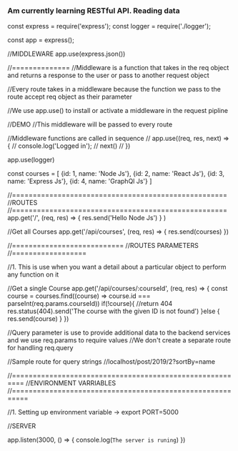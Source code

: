 ###  Am currently learning RESTful API. Reading data



const express = require('express');
const logger = require('./logger');

const app = express();

//MIDDLEWARE
app.use(express.json())

//==============
//Middleware is a function that takes in the req object and returns a response to the user or pass to another request object

//Every route takes in a middleware because the function we pass to the route  accept req object as their parameter

//We use app.use() to install or activate a middleware in the request pipline

//DEMO
//This middleware will be passed to every route

//Middleware functions are called in sequence
// app.use((req, res, next) => {
//   console.log('Logged in');
//   next()
// })

app.use(logger)

const courses = [
 {id: 1, name: 'Node Js'},
 {id: 2, name: 'React Js'},
 {id: 3, name: 'Express Js'},
 {id: 4, name: 'GraphQl Js'}
]


//====================================================
//ROUTES
//====================================================
app.get('/', (req, res) => {
 res.send('Hello Node Js')
} )


//Get all Courses
app.get('/api/courses', (req, res) => {
 res.send(courses)
})

//===========================
//ROUTES PARAMETERS
//==================

//1. This is use when you want a detail about a particular object to perform any function on it

//Get a single Course
app.get('/api/courses/:courseId', (req, res) => {
   const course = courses.find((course) => course.id === parseInt(req.params.courseId))
   if(!course){
    //return 404
    res.status(404).send('The course with the given ID is not found')
   }else {
    res.send(course)
   }
})

//Query parameter is use to provide additional data to the backend services  and we use req.params to require values
//We don't create a separate route for handling req.query

//Sample route for query strings
//localhost/post/2019/2?sortBy=name




//=========================================================
//ENVIRONMENT VARRIABLES
//==========================================================

//1. Setting up environment variable ->  export PORT=5000

//SERVER

app.listen(3000, () => {
  console.log(`The server is runing`)
})





